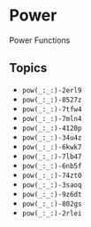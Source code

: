 # Power

Power Functions

## Topics

- ``pow(_:_:)-2erl9``
- ``pow(_:_:)-8527z``
- ``pow(_:_:)-7tfw4``
- ``pow(_:_:)-7mln4``
- ``pow(_:_:)-4120p``
- ``pow(_:_:)-34u4z``
- ``pow(_:_:)-6kwk7``
- ``pow(_:_:)-7lb47``
- ``pow(_:_:)-6nb5f``
- ``pow(_:_:)-74zt0``
- ``pow(_:_:)-3saoq``
- ``pow(_:_:)-9z6dt``
- ``pow(_:_:)-802gs``
- ``pow(_:_:)-2rlei``
